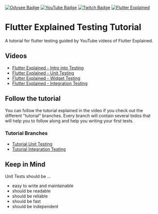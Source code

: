 [![Odysee Badge](https://img.shields.io/static/v1?label=Odysee&message=Invite&color=purple&style=flat-square&logo=odysee&logoColor=purple)](https://odysee.com/$/invite/@flutterexplained:7)
[![YouTube Badge](https://img.shields.io/static/v1?label=YouTube&message=Subscribe&color=red&style=flat-square&logo=youtube&logoColor=red)](https://youtube.com/c/flutterexplained?sub_confirmation=1)
[![Twitch Badge](https://img.shields.io/static/v1?label=Twitch&message=Follow&color=violet&style=flat-square&logo=twitch&logoColor=violet)](https://www.twitch.tv/maxflutter)
[![Flutter Explained](https://img.shields.io/static/v1?label=Homepage&message=FlutterExplained&color=blue&style=flat-square)](https://flutter-explained.dev/)

# Flutter Explained Testing Tutorial

A tutorial for flutter testing guided by YouTube videos of Flutter Explained.

## Videos

- [Flutter Explained - Intro into Testing](https://youtu.be/AA4I10rG_x8)
- [Flutter Explained - Unit Testing](https://www.youtube.com/watch?v=C1kzJH8SiuE&)
- [Flutter Explained - Widget Testing](https://www.youtube.com/watch?v=pgMI5nmAem0)
- [Flutter Explained - Integration Testing](https://www.youtube.com/watch?v=WPEsnJgW99M&feature=youtu.be)

## Follow the tutorial
You can follow the tutorial explained in the video if you check out the different "tutorial" branches.
Every branch will contain several todos that will help you to follow along and help you writing your first tests.

### Tutorial Branches
- [Tutorial Unit Testing](https://github.com/md-weber/flutter_testing_tutorial/tree/unit_testing_tutorial)
- [Tutorial Integration Testing]()

## Keep in Mind
Unit Tests should be ...
- easy to write and maintainable
- should be readable
- should be reliable
- should be fast
- should be independent
